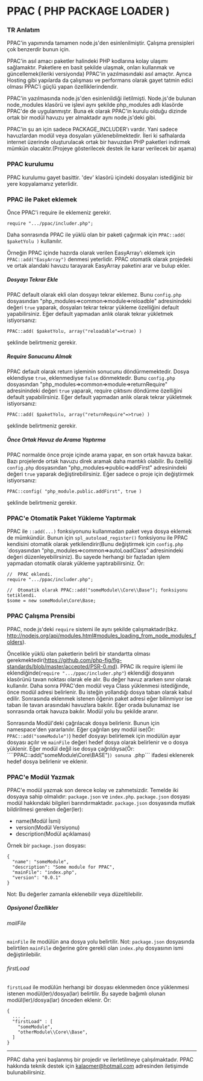 # PPAC ( PHP PACKAGE LOADER )
### TR Anlatım

PPAC'in yapımında tamamen node.js'den esinlenilmiştir. Çalışma prensipleri çok benzerdir bunun için.

PPAC'in asıl amacı paketler halindeki PHP kodlarına kolay ulaşımı sağlamaktır. Paketlere en basit şekilde ulaşmak, onları kullanmak ve güncellemek(ileriki versiyonda) PPAC'in yazılmasındaki asıl amaçtır. Ayrıca Hosting gibi yapılarda da çalışması ve performans olarak gayet tatmin edici olması PPAC'i güçlü yapan özelliklerindendir.

PPAC'in yazılmasında node.js'den esinlenildiği iletilmişti. Node.js'de bulunan node_modules klasörü ve işlevi aynı şekilde php_modules adlı klasörde PPAC'de de uygulanmıştır. Buna ek olarak PPAC'in kurulu olduğu dizinde ortak bir modül havuzu yer almaktadır aynı node.js'deki gibi.

PPAC'in şu an için sadece PACKAGE_INCLUDER'ı vardır. Yani sadece havuzlardan modül veya dosyaları yüklenebilmektedir. İleri ki safhalarda internet üzerinde oluşturulacak ortak bir havuzdan PHP paketleri indirmek mümkün olacaktır.(Projeye gösterilecek destek ile karar verilecek bir aşama)

### PPAC kurulumu
PPAC kurulumu gayet basittir. 'dev' klasörü içindeki dosyaları istediğiniz bir yere kopyalamanız yeterlidir.

### PPAC ile Paket eklemek
Önce PPAC'i require ile eklemeniz gerekir.
```
require ".../ppac/includer.php";
```
Daha sonrasında PPAC ile yüklü olan bir paketi çağırmak için
```PPAC::add( $paketYolu )```
kullanılır.

Örneğin PPAC içinde hazırda olarak verilen EasyArray'ı eklemek için ```PPAC::add("EasyArray")``` denmesi yeterlidir. PPAC otomatik olarak projedeki ve ortak alandaki havuzu tarayarak EasyArray paketini arar ve bulup ekler.

##### Dosyayı Tekrar Ekle
PPAC default olarak ekli olan dosyayı tekrar eklemez. Bunu ```config.php``` dosyasından "php_modules=>common=>module=>reloadble" adresinindeki değeri ```true``` yaparak, dosyaları tekrar tekrar yükleme özelliğini default yapabilirsiniz. Eğer default yapmadan anlık olarak tekrar yükletmek istiyorsanız:
```
PPAC::add( $paketYolu, array("reloadable"=>true) )
```
şeklinde belirtmeniz gerekir.

##### Require Sonucunu Almak
PPAC default olarak return işleminin sonucunu döndürmemektedir. Dosya eklendiyse ```true```, eklenmediyse ```false``` dönmektedir. Bunu ```config.php``` dosyasından "php_modules=>common=>module=>returnRequire" adresinindeki değeri ```true``` yaparak, require çıktısını döndürme özelliğini default yapabilirsiniz. Eğer default yapmadan anlık olarak tekrar yükletmek istiyorsanız:
```
PPAC::add( $paketYolu, array("returnRequire"=>true) )
```
şeklinde belirtmeniz gerekir.

##### Önce Ortak Havuz da Arama Yaptırma
PPAC normalde önce proje içinde arama yapar, en son ortak havuza bakar. Bazı projelerde ortak havuzu direk aramak daha mantıklı olabilir. Bu özelliği ```config.php``` dosyasından "php_modules=>public=>addFirst" adresinindeki değeri ```true``` yaparak değiştirebilirsiniz. Eğer sadece o proje için değiştirmek istiyorsanız:
```
PPAC::config( "php_module.public.addFirst", true )
```
şeklinde belirtmeniz gerekir.

### PPAC'e Otomatik Paket Yükleme Yaptırmak
PPAC ile ```::add(...)``` fonksiyonunu kullanmadan paket veya dosya eklemek de mümkündür. Bunun için ```spl_autoload_register()``` fonksiyonu ile PPAC kendisini otomatik olarak yetkilendirir(Bunu değiştirmek için ```config.php``` `dosyasından "php_modules=>common=>autoLoadClass" adresinindeki değeri düzenleyebilirsiniz). Bu sayede herhangi bir fazladan işlem yapmadan otomatik olarak yükleme yaptırabilirsiniz. Ör:
```
//	PPAC eklendi.
require ".../ppac/includer.php";

//	Otomatik olarak PPAC::add("someModule\\Core\\Base"); fonksiyonu tetiklendi.
$some = new someModule\Core\Base;
```

### PPAC Çalışma Prensibi
PPAC, node.js'deki ```require``` sistemi ile aynı şekilde çalışmaktadır(bkz. http://nodejs.org/api/modules.html#modules_loading_from_node_modules_folders).

Öncelikle yüklü olan paketlerin belirli bir standartta olması gerekmektedir(https://github.com/php-fig/fig-standards/blob/master/accepted/PSR-0.md). PPAC ilk require işlemi ile eklendiğinde(```require ".../ppac/includer.php"```) eklendiği dosyanın klasörünü tavan noktası olarak ele alır. Bu değer havuz ararken sınır olarak kullanılır. Daha sonra PPAC'den modül veya Class yüklenmesi istediğinde, önce modül adresi belirlenir. Bu isteğin yollandığı dosya taban olarak kabul edilir. Sonrasında eklenmek istenen öğenin paket adresi eğer bilinmiyor ise taban ile tavan arasındaki havuzlara bakılır. Eğer orada bulunamaz ise sonrasında ortak havuza bakılır. Modül yolu bu şekilde aranır.

Sonrasında Modül'deki çağrılacak dosya belirlenir. Bunun için namespace'den yararlanılır. Eğer çağrılan şey modül ise(Ör: ```PPAC::add("someModule")```) hedef dosyayı belirlemek için modülün ayar dosyası açılır ve ```mainFile``` değeri hedef dosya olarak belirlenir ve o dosya yüklenir. Eğer modül değil ise dosya çağrıldıysa(Ör: ````PPAC::add("someModule\\Core\\BASE")```) sonuna ```.php``` ifadesi eklenerek hedef dosya belirlenir ve eklenir.

### PPAC'e Modül Yazmak
PPAC'e modül yazmak son derece kolay ve zahmetsizdir. Temelde iki dosyaya sahip olmalıdır: ```package.json``` ve ```index.php```. ```package.json``` dosyası modül hakkındaki bilgileri barındırmaktadır. ```package.json``` dosyasında mutlak bildirilmesi gereken değer(ler):
- name(Modül İsmi)
- version(Modül Versiyonu)
- description(Modül açıklaması)

Örnek bir ```package.json``` dosyası:
```
{
  "name": "someModule",
  "description": "Some module for PPAC",
  "mainFile": "index.php",
  "version": "0.0.1"
}
```

Not: Bu değerler zamanla eklenebilir veya düzeltilebilir.

##### Opsiyonel Özellikler

###### mailFile
```mainFile``` ile modülün ana dosya yolu belirtilir.
Not: ```package.json``` dosyasında belirtilen ```mainFile``` değerine göre gerekli olan ```index.php``` dosyasının ismi değiştirilebilir.

###### firstLoad
```firstLoad``` ile modülün herhangi bir dosyası eklenmeden önce yüklenmesi istenen modül(ler)/dosya(lar) belirtilir. Bu sayede bağımlı olunan modül(ler)/dosya(lar) önceden eklenir.
Ör:
```
{
  ... ,
  "firstLoad" : [
  	"someModule",
  	"otherModule\\Core\\Base",
  ]
}
```
____

PPAC daha yeni başlanmış bir projedir ve ilerletilmeye çalışılmaktadır. PPAC hakkında teknik destek için kalaomer@hotmail.com adresinden iletişimde bulunabilirsiniz.
